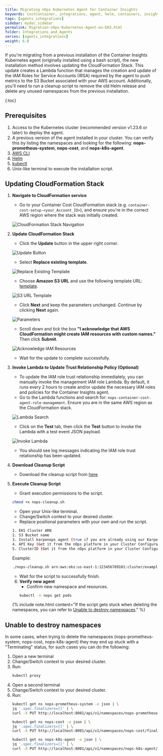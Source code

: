 ```yaml
---
title: Migrating nOps Kubernetes Agent for Container Insights
keywords: CostContainer, integrations, agent, helm, containers, insights
tags: [agents_integrations]
sidebar: mydoc_sidebar
permalink: Migration-nOps-Kubernetes-Agent-on-EKS.html
folder: Integrations_and_Agents
series: [agents_integrations]
weight: 6.0
---
```


If you're migrating from a previous installation of the Container Insights Kubernetes agent (originally installed using a bash script), the new installation method involves updating the CloudFormation Stack. This update creates a Lambda function that manages the creation and update of the IAM Roles for Service Accounts (IRSA) required by the agent to push metrics to the S3 Bucket associated with your AWS account. Additionally, you'll need to run a cleanup script to remove the old Helm release and delete any unused namespaces from the previous installation.

{:toc}

## Prerequisites 

1. Access to the Kubernetes cluster (recommended version v1.23.6 or later) to deploy the agent.
2. A previous version of the agent installed in your cluster. You can verify this by listing the namespaces and looking for the following: **nops-prometheus-system**, **nops-cost**, and **nops-k8s-agent**.
3. [AWS CLI](https://docs.aws.amazon.com/cli/latest/userguide/getting-started-install.html)
4. [Helm](https://helm.sh/)
5. [kubectl](https://kubernetes.io/docs/reference/kubectl/overview/)
6. Unix-like terminal to execute the installation script.

## Updating CloudFormation Stack

1. **Navigate to CloudFormation service**
   - Go to your Container Cost CloudFormation stack (e.g. `container-cost-setup-<your_Account_ID>`), and ensure you're in the correct AWS region where the stack was initially created.
   
   ![CloudFormation Stack Navigation](https://nops-help-site-assets.s3.amazonaws.com/images/container-insights-migration/Screenshot+2024-08-05+at+1.48.50%E2%80%AFp.m..png)

2. **Update CloudFormation Stack**
   - Click the **Update** button in the upper right corner.
   
   ![Update Button](https://nops-help-site-assets.s3.amazonaws.com/images/container-insights-migration/Screenshot+2024-08-05+at+1.49.24%E2%80%AFp.m..png)

   - Select **Replace existing template**.

   ![Replace Existing Template](https://nops-help-site-assets.s3.amazonaws.com/images/container-insights-migration/Screenshot+2024-08-05+at+1.49.49%E2%80%AFp.m..png)

   - Choose **Amazon S3 URL** and use the following template URL: [template](https://nops-rules-lambda-sources.s3.us-west-2.amazonaws.com/container_cost/container-cost-setup-migration.yaml).

   ![S3 URL Template](https://nops-help-site-assets.s3.amazonaws.com/images/container-insights-migration/Screenshot+2024-08-05+at+1.50.09%E2%80%AFp.m..png)

   - Click **Next** and keep the parameters unchanged. Continue by clicking **Next** again.

   ![Parameters](https://nops-help-site-assets.s3.amazonaws.com/images/container-insights-migration/Screenshot+2024-08-05+at+1.50.33%E2%80%AFp.m..png)

   - Scroll down and tick the box **"I acknowledge that AWS CloudFormation might create IAM resources with custom names."** Then click **Submit**.

   ![Acknowledge IAM Resources](https://nops-help-site-assets.s3.amazonaws.com/images/container-insights-migration/Screenshot+2024-08-05+at+1.51.35%E2%80%AFp.m..png)

   - Wait for the update to complete successfully.

3. **Invoke Lambda to Update Trust Relationship Policy (Optional)**
   - To update the IAM role trust relationship immediately, you can manually invoke the management IAM role Lambda. By default, it runs every 2 hours to create and/or update the necessary IAM roles and policies for the Container Insights agent.
   - Go to the Lambda functions and search for: `nops-container-cost-agent-role-management`. Ensure you are in the same AWS region as the CloudFormation stack.

   ![Lambda Search](https://nops-help-site-assets.s3.amazonaws.com/images/container-insights-migration/Screenshot+2024-08-12+at+10.26.08%E2%80%AFp.m..png)

   - Click on the **Test** tab, then click the **Test** button to invoke the Lambda with a test event JSON payload.

   ![Invoke Lambda](https://nops-help-site-assets.s3.amazonaws.com/images/container-insights-migration/Screenshot+2024-08-12+at+10.25.52%E2%80%AFp.m..png)

   - You should see log messages indicating the IAM role trust relationship has been updated.

4. **Download Cleanup Script**
   - Download the cleanup script from [here](https://nops-help-site-assets.s3.amazonaws.com/scripts/nops-cleanup.sh).

5. **Execute Cleanup Script**
   - Grant execution permissions to the script.
   ```bash
   chmod +x nops-cleanup.sh
    ```
    - Open your Unix-like terminal.
    - Change/Switch context to your desired cluster.
    - Replace positional parameters with your own and run the script.
    ```bash
    1. EKS Cluster ARN
    2. S3 Bucket name
    3. Install karpenops agent (true if you are already using our Karpenter agent and want to migrate it or false to not install it)
    4. API Key (Get it from the nOps platform in your Cluster Configuration page, required only if karpenops agent install is true)
    5. ClusterID (Get it from the nOps platform in your Cluster Configuration page, required only if karpenops agent install is true)
    ```
    Example:
    ```bash
    ./nops-cleanup.sh arn:aws:eks:us-east-1:123456789101:cluster/example-cluster nops-container-cost-123456789101 true 1234.a1234a1a123ab1a01234a12a1a1ab1ab a+ABC1
    ```
    - Wait for the script to successfully finish.

    6. **Verify new agent**
        - Confirm new namespace and resources.
        ```bash
        kubectl -n nops get pods
        ```

    {% include note.html content="If the script gets stuck when deleting the namespaces, you can refer to [Unable to destroy namespaces](#unable-to-destroy-namespaces)." %}

## Unable to destroy namespaces #
In some cases, when trying to delete the namespaces (nops-prometheus-system, nops-cost, nops-k8s-agent) they may end up stuck with a "Terminating" status, for such cases you can do the following:
1. Open a new terminal
2. Change/Switch context to your desired cluster.
3. Run:
   ```bash
   kubectl proxy
   ```
4. Open a second terminal
5. Change/Switch context to your desired cluster.
6. Run:
   ```bash
   kubectl get ns nops-prometheus-system -o json | \
   jq '.spec.finalizers=[]' | \
   curl -X PUT http://localhost:8001/api/v1/namespaces/nops-prometheus-system/finalize -H "Content-Type: application/json" --data @-
   ```
   ```bash
   kubectl get ns nops-cost -o json | \
   jq '.spec.finalizers=[]' | \
   curl -X PUT http://localhost:8001/api/v1/namespaces/nops-cost/finalize -H "Content-Type: application/json" --data @-
   ```
   ```bash
   kubectl get ns nops-k8s-agent -o json | \
   jq '.spec.finalizers=[]' | \
   curl -X PUT http://localhost:8001/api/v1/namespaces/nops-k8s-agent/finalize -H "Content-Type: application/json" --data @-
   ```